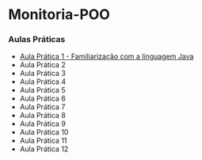 # Monitoria-POO

### Aulas Práticas

- <a href="https://github.com/matheusrnk/monitoria-poo/tree/main/Aula_1_POO"> Aula Prática 1 - Familiarização com a linguagem Java</a>
- Aula Prática 2
- Aula Prática 3
- Aula Prática 4
- Aula Prática 5
- Aula Prática 6
- Aula Prática 7
- Aula Prática 8
- Aula Prática 9
- Aula Prática 10
- Aula Prática 11
- Aula Prática 12
